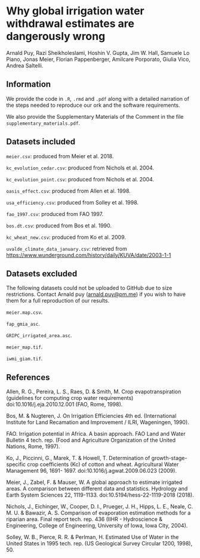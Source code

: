 
# Why global irrigation water withdrawal estimates are dangerously wrong 

Arnald Puy, Razi Sheikholeslami, Hoshin V. Gupta, Jim W. Hall, Samuele Lo Piano, Jonas Meier, Florian Pappenberger, Amilcare Porporato, Giulia Vico, Andrea Saltelli.

## Information
We provide the code in `.R`, `.rmd` and `.pdf` along with a detailed narration of the steps needed to reproduce our ork and the software requirements.

We also provide the Supplementary Materials of the Comment in the file `supplementary_materials.pdf`.

## Datasets included

`meier.csv`: produced from Meier et al. 2018.

`kc_evolution_cedar.csv`: produced from Nichols et al. 2004.

`kc_evolution_point.csv`: produced from Nichols et al. 2004.

`oasis_effect.csv`: produced from Allen et al. 1998.

`usa_efficiency.csv`: produced from Solley et al. 1998.

`fao_1997.csv`: produced from FAO 1997.

`bos.dt.csv`: produced from Bos et al. 1990.

`kc_wheat_new.csv`: produced from Ko et al. 2009.

`uvalde_climate_data_january.csv`: retrieved from https://www.wunderground.com/history/daily/KUVA/date/2003-1-1

## Datasets excluded 
The following datasets could not be uploaded to GitHub due to size restrictions. Contact Arnald puy (arnald.puy@pm.me) if you wish to have them for a full reproduction of our results.

`meier.map.csv`.

`fap_gmia_asc`.

`GRIPC_irrigated_area.asc`.

`meier_map.tif`.

`iwmi_giam.tif`.

## References 

Allen, R. G., Pereira, L. S., Raes, D. & Smith, M. Crop evapotranspiration (guidelines for computing crop water requirements) doi:10.1016/j.eja.2010.12.001 (FAO, Rome, 1998).

Bos, M. & Nugteren, J. On Irrigation Efficiencies 4th ed. (International Institute for Land Recamation and Improvement / ILRI, Wageningen, 1990).

FAO. Irrigation potential in Africa. A basin approach. FAO Land and Water Bulletin
4 tech. rep. (Food and Agriculture Organization of the United Nations, Rome, 1997).

Ko, J., Piccinni, G., Marek, T. & Howell, T. Determination of growth-stage-specific
crop coefficients (Kc) of cotton and wheat. Agricultural Water Management 96, 1691-
1697. doi:10.1016/j.agwat.2009.06.023 (2009).

Meier, J., Zabel, F. & Mauser, W. A global approach to estimate irrigated areas. A comparison between different data and statistics. Hydrology and Earth System Sciences 22, 1119-1133. doi:10.5194/hess-22-1119-2018 (2018).

Nichols, J., Eichinger, W., Cooper, D. I., Prueger, J. H., Hipps, L. E., Neale, C. M. U. & Bawazir, A. S. Comparison of evaporation estimation methods for a riparian area. Final report tech. rep. 436 (IIHR - Hydroscience & Engineering, College of Engineering, University of Iowa, Iowa City, 2004).

Solley, W. B., Pierce, R. R. & Perlman, H. Estimated Use of Water in the United
States in 1995 tech. rep. (US Geological Survey Circular 1200, 1998), 50.


